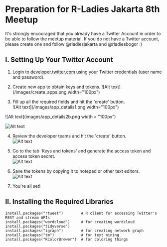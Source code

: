 # Preparation for R-Ladies Jakarta 8th Meetup

It's strongly encouraged that you already have a Twitter Account in order to be able to follow the meetup material. If you do not have a Twitter account, please create one and follow @rladiesjakarta and @rladiesbogor :)

## I. Setting Up Your Twitter Account
1. Login to [developer.twitter.com](https://developer.twitter.com/en/apps) using your Twitter credentials (user name and password). 

2. Create new app to obtain keys and tokens. 
![Alt text](/images/create_apps.png width="100px")

3. Fill up all the required fields and hit the 'create' button.  <br />
![Alt text](/images/app_details1.png width="100px")   

![Alt text](images/app_details2b.png width = "100px")   

![Alt text](./app_details2.png)

4. Review the developer teams and hit the 'create' button. <br />
![Alt text](./app_details3.png)

5. Go to the tab 'Keys and tokens' and generate the access token and access token secret. <br />
![Alt text](./app_details4.png)

6. Save the tokens by copying it to notepad or other text editors. <br />
![Alt text](./save_tokens.png)

7. You're all set!


## II. Installing the Required Libraries
```
install.packages("rtweet")        # R client for accessing Twitter's REST and stream APIs
install.packages("wordcloud")     # for creating wordcloud
install.packages("tidyverse")
install.packages("igraph")        # for creating network graph
install.packages("tm")            # for text mining
install.packages("RColorBrewer")  # for coloring things
```



